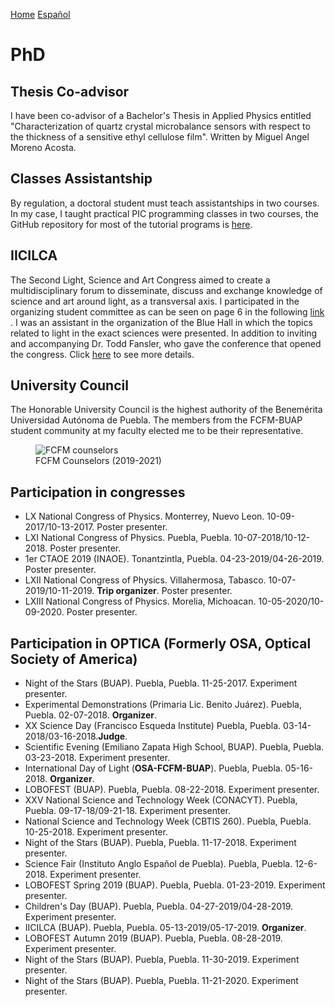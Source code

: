 [Home](index.md)
[Español](phdesp.md)
# PhD

## Thesis Co-advisor

I have been co-advisor of a Bachelor's Thesis in Applied Physics entitled "Characterization of quartz crystal microbalance sensors with respect to the thickness of a sensitive ethyl cellulose film". Written by Miguel Angel Moreno Acosta. 

## Classes Assistantship

By regulation, a doctoral student must teach assistantships in two courses. In my case, I taught practical PIC programming classes in two courses, the GitHub repository for most of the tutorial programs is [here](https://github.com/DavidSA06/Assembly). 

## IICILCA

The Second Light, Science and Art Congress aimed to create a multidisciplinary forum to disseminate, discuss and exchange knowledge of science and art around light, as a transversal axis. I participated in the organizing student committee as can be seen on page 6 in the following <a href="https://docplayer.es/140187627-Ii-cilca-segundo-congreso-internacional-luz-ciencia-arte.html">link <i class = "fa fa-external-link-alt"></i></a>. I was an assistant in the organization of the Blue Hall in which the topics related to light in the exact sciences were presented. In addition to inviting and accompanying Dr. Todd Fansler, who gave the conference that opened the congress. Click [here](osaesp.md/#IICILCA) to see more details. 

## University Council

The Honorable University Council is the highest authority of the Benemérita Universidad Autónoma de Puebla. The members from the FCFM-BUAP student community at my faculty elected me to be their representative.

<figure>
  <img
  src="https://imgur.com/D1Dsi2p.jpg"
  alt="FCFM counselors">
  <figcaption>FCFM Counselors (2019-2021)</figcaption>
</figure>

## Participation in congresses

- LX National Congress of Physics. Monterrey, Nuevo Leon. 10-09-2017/10-13-2017. Poster presenter.
- LXI National Congress of Physics. Puebla, Puebla. 10-07-2018/10-12-2018. Poster presenter.
- 1er CTAOE 2019 (INAOE). Tonantzintla, Puebla. 04-23-2019/04-26-2019. Poster presenter.
- LXII National Congress of Physics. Villahermosa, Tabasco. 10-07-2019/10-11-2019. **Trip organizer**. Poster presenter.
- LXIII National Congress of Physics. Morelia, Michoacan. 10-05-2020/10-09-2020. Poster presenter.


## Participation in OPTICA (Formerly OSA, Optical Society of America)

- Night of the Stars (BUAP). Puebla, Puebla. 11-25-2017. Experiment presenter.
- Experimental Demonstrations (Primaria Lic. Benito Juárez). Puebla, Puebla. 02-07-2018. **Organizer**.
- XX Science Day (Francisco Esqueda Institute) Puebla, Puebla. 03-14-2018/03-16-2018.**Judge**.
- Scientific Evening (Emiliano Zapata High School, BUAP). Puebla, Puebla. 03-23-2018. Experiment presenter.
- International Day of Light (**OSA-FCFM-BUAP**). Puebla, Puebla. 05-16-2018. **Organizer**.
- LOBOFEST (BUAP). Puebla, Puebla. 08-22-2018. Experiment presenter.
- XXV National Science and Technology Week (CONACYT). Puebla, Puebla. 09-17-18/09-21-18. Experiment presenter.
- National Science and Technology Week (CBTIS 260). Puebla, Puebla. 10-25-2018. Experiment presenter.
- Night of the Stars (BUAP). Puebla, Puebla. 11-17-2018. Experiment presenter.
- Science Fair (Instituto Anglo Español de Puebla). Puebla, Puebla. 12-6-2018. Experiment presenter.
- LOBOFEST Spring 2019 (BUAP). Puebla, Puebla. 01-23-2019. Experiment presenter.
- Children's Day (BUAP). Puebla, Puebla. 04-27-2019/04-28-2019. Experiment presenter.
- IICILCA (BUAP). Puebla, Puebla. 05-13-2019/05-17-2019. **Organizer**.
- LOBOFEST Autumn 2019 (BUAP). Puebla, Puebla. 08-28-2019. Experiment presenter.
- Night of the Stars (BUAP). Puebla, Puebla. 11-30-2019. Experiment presenter.
- Night of the Stars (BUAP). Puebla, Puebla. 11-21-2020. Experiment presenter.